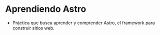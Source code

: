 # Aprendiendo Astro
- Práctica que busca aprender y comprender Astro, el framework para construir sitios web. 